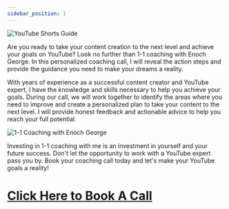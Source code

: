 ```yaml
---
sidebar_position: 1
---
```

![YouTube Shorts Guide](https://trafficbingoassets.s3.us-east-2.amazonaws.com/youtubeshortsbook.png)

Are you ready to take your content creation to the next level and achieve your goals on YouTube? Look no further than 1-1 coaching with Enoch George. In this personalized coaching call, I will reveal the action steps and provide the guidance you need to make your dreams a reality.

With years of experience as a successful content creator and YouTube expert, I have the knowledge and skills necessary to help you achieve your goals. During our call, we will work together to identify the areas where you need to improve and create a personalized plan to take your content to the next level. I will provide honest feedback and actionable advice to help you reach your full potential.

![1-1 Coaching with Enoch George](https://trafficbingoassets.s3.us-east-2.amazonaws.com/11+coaching+with+enoch+george.png)

Investing in 1-1 coaching with me is an investment in yourself and your future success. Don't let the opportunity to work with a YouTube expert pass you by. Book your coaching call today and let's make your YouTube goals a reality!

# [Click Here to Book A Call](https://buildbusiness.online/courses/youtube-secrets/)  

